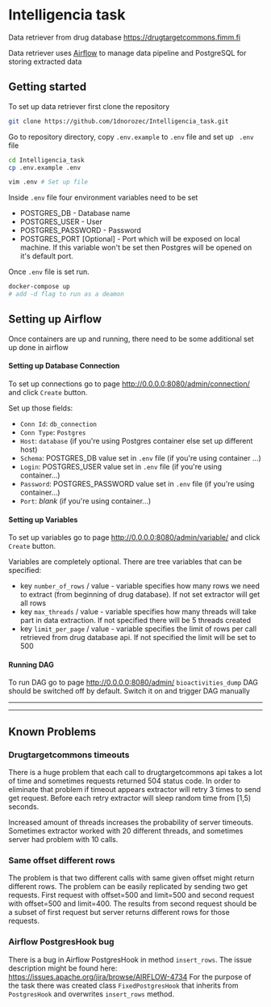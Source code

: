 # Intelligencia task

Data retriever from drug database https://drugtargetcommons.fimm.fi 

Data retriever uses [Airflow] to manage data pipeline and PostgreSQL for 
storing extracted data

## Getting started
To set up data retriever first clone the repository
```sh
git clone https://github.com/1dnorozec/Intelligencia_task.git
```
Go to repository directory, copy `.env.example` to `.env` file and set up `
.env` file
```sh
cd Intelligencia_task
cp .env.example .env

vim .env # Set up file
```

Inside `.env` file four environment variables need to be set
 - POSTGRES_DB - Database name
 - POSTGRES_USER - User
 - POSTGRES_PASSWORD - Password
 - POSTGRES_PORT [Optional] - Port which will be exposed on local machine.
 If this variable won't be set then Postgres will be opened on it's default 
 port.
 
 Once `.env` file is set run.
 ```sh
 docker-compose up
 # add -d flag to run as a deamon
 ```
 
 ## Setting up Airflow
 Once containers are up and running, there need to be some additional set up
  done in airflow
 
 #### Setting up Database Connection
To set up connections go to page http://0.0.0.0:8080/admin/connection/ and 
click ``Create`` button.
 
Set up those fields:
 - `Conn Id`: `db_connection`
 - `Conn Type`: `Postgres`
 - `Host`: `database` (if you're using Postgres container else set up 
 different host)
 - `Schema`: POSTGRES_DB value set in `.env` file (if you're using container
 ...)
 - `Login`: POSTGRES_USER value set in `.env` file (if you're using 
 container...)
 - `Password`: POSTGRES_PASSWORD value set in `.env` file (if you're using 
 container...)
 - `Port`: *blank* (if you're using container...)
 
#### Setting up Variables
To set up variables go to page http://0.0.0.0:8080/admin/variable/ and click
 ``Create`` button.

Variables are completely optional. There are tree variables that can be 
specified:

 - key ``number_of_rows`` / value - variable specifies how many rows we need
  to extract (from beginning of drug database). If not set extractor will 
  get all rows
 - key ``max_threads`` / value - variable specifies how many threads will 
 take part in data extraction. If not specified there will be 5 threads created
 - key ``limit_per_page`` / value - variable specifies the limit of rows per
  call retrieved from drug database api. If not specified the limit will be 
  set to 500

 #### Running DAG 
To run DAG go to page http://0.0.0.0:8080/admin/
``bioactivities_dump`` DAG should be switched off by default. Switch it on 
and trigger DAG manually
_______ 
_______
 ## Known Problems
 ### Drugtargetcommons timeouts
 There is a huge problem that each call to drugtargetcommons api takes a lot
  of time and sometimes requests returned 504 status code. In order to 
  eliminate that problem if timeout appears extractor will retry 3 times to 
  send get request. Before each retry extractor will sleep random time from 
  [1,5) seconds.
 
 Increased amount of threads increases the probability of server timeouts. 
 Sometimes extractor worked with 20 different threads, and sometimes server 
 had problem with 10 calls.
 
 ### Same offset different rows
 The problem is that two different calls with same given offset might return
  different rows.
 The problem can be easily replicated by sending two get requests. First 
 request with offset=500 and limit=500 and second request with offset=500 
 and limit=400. The results from second request should be a subset of first
  request but server returns different rows for those requests.
 
 ### Airflow PostgresHook bug
 There is a bug in Airflow PostgresHook in method `insert_rows`. The issue 
 description might be found here: 
 https://issues.apache.org/jira/browse/AIRFLOW-4734
 For the purpose of the task there was created class `FixedPostgresHook` 
 that inherits from `PostgresHook` and overwrites `insert_rows` method.
 
  [Airflow]: <https://github.com/apache/airflow>